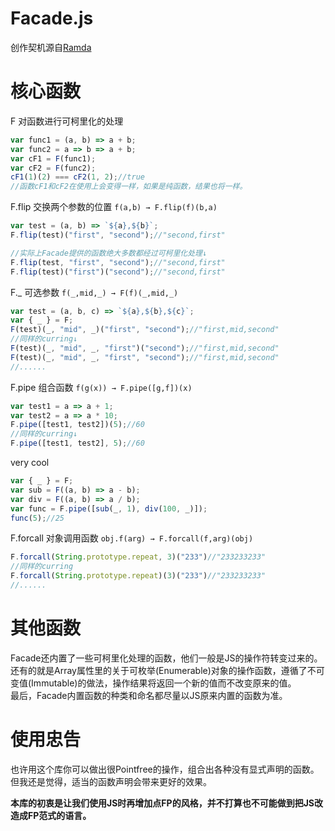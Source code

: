 # Facade.js
创作契机源自[Ramda](https://github.com/ramda/ramda) 
  
# 核心函数
  
F 对函数进行可柯里化的处理
  
``` javascript
var func1 = (a, b) => a + b;
var func2 = a => b => a + b;
var cF1 = F(func1);
var cF2 = F(func2);
cF1(1)(2) === cF2(1, 2);//true
//函数cF1和cF2在使用上会变得一样，如果是纯函数，结果也将一样。
```
  
F.flip 交换两个参数的位置 `f(a,b) → F.flip(f)(b,a)`
  
``` javascript
var test = (a, b) => `${a},${b}`;
F.flip(test)("first", "second");//"second,first" 

//实际上Facade提供的函数绝大多数都经过可柯里化处理↓
F.flip(test, "first", "second");//"second,first" 
F.flip(test)("first")("second");//"second,first" 
```

F._ 可选参数 `f(_,mid,_) → F(f)(_,mid,_)`
  
``` javascript
var test = (a, b, c) => `${a},${b},${c}`;
var { _ } = F;
F(test)(_, "mid", _)("first", "second");//"first,mid,second"
//同样的curring↓
F(test)(_, "mid", _, "first")("second");//"first,mid,second"
F(test)(_, "mid", _, "first", "second");//"first,mid,second"
//......
```
  
F.pipe 组合函数 `f(g(x)) → F.pipe([g,f])(x)`
  
``` javascript
var test1 = a => a + 1;
var test2 = a => a * 10;
F.pipe([test1, test2])(5);//60
//同样的curring↓
F.pipe([test1, test2], 5);//60
```

very cool

``` javascript
var { _ } = F;
var sub = F((a, b) => a - b);
var div = F((a, b) => a / b);
var func = F.pipe([sub(_, 1), div(100, _)]);
func(5);//25
```
  
F.forcall 对象调用函数 `obj.f(arg) → F.forcall(f,arg)(obj)`

``` javascript
F.forcall(String.prototype.repeat, 3)("233")//"233233233"
//同样的curring
F.forcall(String.prototype.repeat)(3)("233")//"233233233"
//......
```

# 其他函数
  
Facade还内置了一些可柯里化处理的函数，他们一般是JS的操作符转变过来的。  
还有的就是Array属性里的关于可枚举(Enumerable)对象的操作函数，遵循了不可变值(Immutable)的做法，操作结果将返回一个新的值而不改变原来的值。  
最后，Facade内置函数的种类和命名都尽量以JS原来内置的函数为准。
  
# 使用忠告
  
也许用这个库你可以做出很Pointfree的操作，组合出各种没有显式声明的函数。  
但我还是觉得，适当的函数声明会带来更好的效果。  
  
**本库的初衷是让我们使用JS时再增加点FP的风格，并不打算也不可能做到把JS改造成FP范式的语言。**
